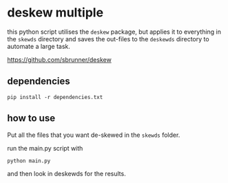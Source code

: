 # deskew multiple

this python script utilises the `deskew` package, but applies it to everything in the `skewds` directory and saves the out-files to the `deskewds` directory to automate a large task.

https://github.com/sbrunner/deskew

## dependencies
```
pip install -r dependencies.txt
```

## how to use
Put all the files that you want de-skewed in the `skewds` folder.

run the main.py script with
```
python main.py
```
and then look in deskewds for the results.
